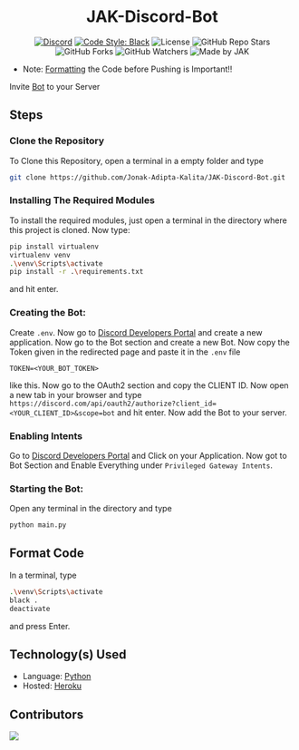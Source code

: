 <div align='center'>

# JAK-Discord-Bot
[![Discord](https://img.shields.io/discord/752800104112717826?style=for-the-badge)](https://discord.gg/S3UfGkW)
[![Code Style: Black](https://img.shields.io/badge/Code%20Style-Black-000000.svg?style=for-the-badge)](https://github.com/psf/black)
![License](https://img.shields.io/github/license/Jonak-Adipta-Kalita/JAK-Discord-Bot?style=for-the-badge)
![GitHub Repo Stars](https://img.shields.io/github/stars/Jonak-Adipta-Kalita/JAK-Discord-Bot?style=for-the-badge)
![GitHub Forks](https://img.shields.io/github/forks/Jonak-Adipta-Kalita/JAK-Discord-Bot?style=for-the-badge)
![GitHub Watchers](https://img.shields.io/github/watchers/Jonak-Adipta-Kalita/JAK-Discord-Bot?style=for-the-badge)
![Made by JAK](https://img.shields.io/badge/BeastNight%20TV-Made%20by%20JAK-blue?style=for-the-badge)

</div>

- 	Note: [Formatting](#format-code) the Code before Pushing is Important!!

Invite [Bot](https://discord.com/api/oauth2/authorize?client_id=756402881913028689&permissions=8&scope=bot) 
to your Server

## Steps

### Clone the Repository
To Clone this Repository, open a terminal in a empty folder and type 
```bash
git clone https://github.com/Jonak-Adipta-Kalita/JAK-Discord-Bot.git
```

### Installing The Required Modules
To install the required modules, just open a terminal in the directory where this project is cloned. Now type: 
```bash
pip install virtualenv
virtualenv venv
.\venv\Scripts\activate
pip install -r .\requirements.txt
``` 
and hit enter.

### Creating the Bot:
Create `.env`. Now go to [Discord Developers Portal](https://discord.com/developers/applications) and create a new application. Now go to the Bot 
section and create a new Bot. Now copy the Token given in the redirected page and paste it in 
the `.env` file 
```env
TOKEN=<YOUR_BOT_TOKEN>
```
like this. Now go to the OAuth2 section and copy the CLIENT ID. Now open a new tab 
in your browser and type `https://discord.com/api/oauth2/authorize?client_id=<YOUR_CLIENT_ID>&scope=bot` 
and hit enter. Now add the Bot to your server.

### Enabling Intents
Go to [Discord Developers Portal](https://discord.com/developers/applications) and Click on your Application. Now got to Bot 
Section and Enable Everything under `Privileged Gateway Intents`.

### Starting the Bot:
Open any terminal in the directory and type 
```bash
python main.py
```

## Format Code
In a terminal, type
```bash
.\venv\Scripts\activate
black .
deactivate
```
and press Enter.

## Technology(s) Used

-   Language: [Python](https://python.org/)
-   Hosted: [Heroku](https://heroku.com/)

## Contributors
<a href = "https://github.com/Jonak-Adipta-Kalita/JAK-Discord-Bot/graphs/contributors">
	<img src = "https://contrib.rocks/image?repo=Jonak-Adipta-Kalita/JAK-Discord-Bot"/>
</a>
